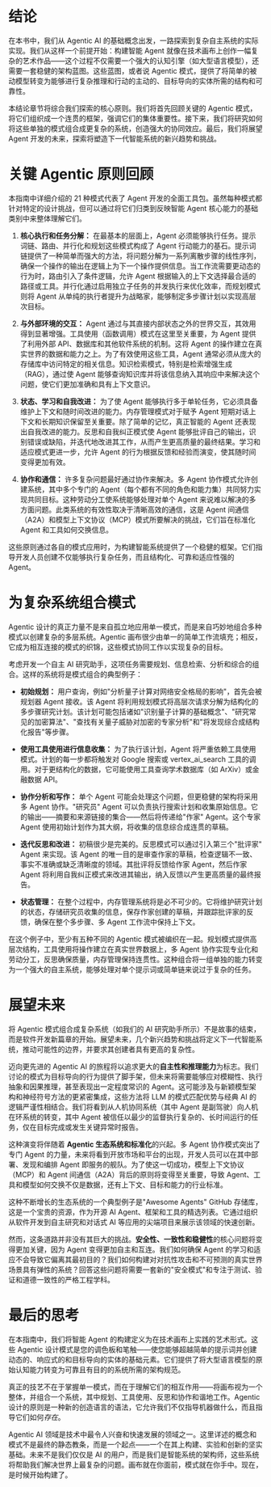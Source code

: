 # 结论

在本书中，我们从 Agentic AI 的基础概念出发，一路探索到复杂自主系统的实际实现。我们从这样一个前提开始：构建智能 Agent 就像在技术画布上创作一幅复杂的艺术作品——这个过程不仅需要一个强大的认知引擎（如大型语言模型），还需要一套稳健的架构蓝图。这些蓝图，或者说 Agentic 模式，提供了将简单的被动模型转变为能够进行复杂推理和行动的主动的、目标导向的实体所需的结构和可靠性。

本结论章节将综合我们探索的核心原则。我们将首先回顾关键的 Agentic 模式，将它们组织成一个连贯的框架，强调它们的集体重要性。接下来，我们将研究如何将这些单独的模式组合成更复杂的系统，创造强大的协同效应。最后，我们将展望 Agent 开发的未来，探索将塑造下一代智能系统的新兴趋势和挑战。

# 关键 Agentic 原则回顾

本指南中详细介绍的 21 种模式代表了 Agent 开发的全面工具包。虽然每种模式都针对特定的设计挑战，但可以通过将它们归类到反映智能 Agent 核心能力的基础类别中来整体理解它们。

1. **核心执行和任务分解：** 在最基本的层面上，Agent 必须能够执行任务。提示词链、路由、并行化和规划这些模式构成了 Agent 行动能力的基石。提示词链提供了一种简单而强大的方法，将问题分解为一系列离散步骤的线性序列，确保一个操作的输出在逻辑上为下一个操作提供信息。当工作流需要更动态的行为时，路由引入了条件逻辑，允许 Agent 根据输入的上下文选择最合适的路径或工具。并行化通过启用独立子任务的并发执行来优化效率，而规划模式则将 Agent 从单纯的执行者提升为战略家，能够制定多步骤计划以实现高层次目标。

2. **与外部环境的交互：** Agent 通过与其直接内部状态之外的世界交互，其效用得到显著增强。工具使用（函数调用）模式在这里至关重要，为 Agent 提供了利用外部 API、数据库和其他软件系统的机制。这将 Agent 的操作建立在真实世界的数据和能力之上。为了有效使用这些工具，Agent 通常必须从庞大的存储库中访问特定的相关信息。知识检索模式，特别是检索增强生成（RAG），通过使 Agent 能够查询知识库并将该信息纳入其响应中来解决这个问题，使它们更加准确和具有上下文意识。

3. **状态、学习和自我改进：** 为了使 Agent 能够执行多于单轮任务，它必须具备维护上下文和随时间改进的能力。内存管理模式对于赋予 Agent 短期对话上下文和长期知识保留至关重要。除了简单的记忆，真正智能的 Agent 还表现出自我改进的能力。反思和自我纠正模式使 Agent 能够批评自己的输出，识别错误或缺陷，并迭代地改进其工作，从而产生更高质量的最终结果。学习和适应模式更进一步，允许 Agent 的行为根据反馈和经验而演变，使其随时间变得更加有效。

4. **协作和通信：** 许多复杂问题最好通过协作来解决。多 Agent 协作模式允许创建系统，其中多个专门的 Agent（每个都有不同的角色和能力集）共同努力实现共同目标。这种劳动分工使系统能够处理对单个 Agent 来说难以解决的多方面问题。此类系统的有效性取决于清晰高效的通信，这是 Agent 间通信（A2A）和模型上下文协议（MCP）模式所要解决的挑战，它们旨在标准化 Agent 和工具如何交换信息。

这些原则通过各自的模式应用时，为构建智能系统提供了一个稳健的框架。它们指导开发人员创建不仅能够执行复杂任务，而且结构化、可靠和适应性强的 Agent。

# 为复杂系统组合模式

Agentic 设计的真正力量不是来自孤立地应用单一模式，而是来自巧妙地组合多种模式以创建复杂的多层系统。Agentic 画布很少由单一的简单工作流填充；相反，它成为相互连接的模式的织锦，这些模式协同工作以实现复杂的目标。

考虑开发一个自主 AI 研究助手，这项任务需要规划、信息检索、分析和综合的组合。这样的系统将是模式组合的典型例子：

* **初始规划：** 用户查询，例如"分析量子计算对网络安全格局的影响"，首先会被规划器 Agent 接收。该 Agent 将利用规划模式将高层次请求分解为结构化的多步骤研究计划。该计划可能包括诸如"识别量子计算的基础概念"、"研究常见的加密算法"、"查找有关量子威胁对加密的专家分析"和"将发现综合成结构化报告"等步骤。

* **使用工具使用进行信息收集：** 为了执行该计划，Agent 将严重依赖工具使用模式。计划的每一步都将触发对 Google 搜索或 vertex_ai_search 工具的调用。对于更结构化的数据，它可能使用工具查询学术数据库（如 ArXiv）或金融数据 API。

* **协作分析和写作：** 单个 Agent 可能会处理这个问题，但更稳健的架构将采用多 Agent 协作。"研究员" Agent 可以负责执行搜索计划和收集原始信息。它的输出——摘要和来源链接的集合——然后将传递给"作家" Agent。这个专家 Agent 使用初始计划作为其大纲，将收集的信息综合成连贯的草稿。

* **迭代反思和改进：** 初稿很少是完美的。反思模式可以通过引入第三个"批评家" Agent 来实现。该 Agent 的唯一目的是审查作家的草稿，检查逻辑不一致、事实不准确或缺乏清晰度的领域。其批评将反馈给作家 Agent，然后作家 Agent 将利用自我纠正模式来改进其输出，纳入反馈以产生更高质量的最终报告。

* **状态管理：** 在整个过程中，内存管理系统将是必不可少的。它将维护研究计划的状态，存储研究员收集的信息，保存作家创建的草稿，并跟踪批评家的反馈，确保在整个多步骤、多 Agent 工作流中保持上下文。

在这个例子中，至少有五种不同的 Agentic 模式被编织在一起。规划模式提供高层次结构，工具使用将操作建立在真实世界数据上，多 Agent 协作实现专业化和劳动分工，反思确保质量，内存管理保持连贯性。这种组合将一组单独的能力转变为一个强大的自主系统，能够处理对单个提示词或简单链来说过于复杂的任务。

# 展望未来

将 Agentic 模式组合成复杂系统（如我们的 AI 研究助手所示）不是故事的结束，而是软件开发新篇章的开始。展望未来，几个新兴趋势和挑战将定义下一代智能系统，推动可能性的边界，并要求其创建者具有更高的复杂性。

迈向更先进的 Agentic AI 的旅程将以追求更大的**自主性和推理能力**为标志。我们讨论的模式为目标导向的行为提供了脚手架，但未来将需要能够应对模糊性、执行抽象和因果推理，甚至表现出一定程度常识的 Agent。这可能涉及与新颖模型架构和神经符号方法的更紧密集成，这些方法将 LLM 的模式匹配优势与经典 AI 的逻辑严谨性相结合。我们将看到从人机协同系统（其中 Agent 是副驾驶）向人机在环系统的转变，其中 Agent 被信任以最少的监督执行复杂的、长时间运行的任务，仅在目标完成或发生关键异常时报告。

这种演变将伴随着 **Agentic 生态系统和标准化**的兴起。多 Agent 协作模式突出了专门 Agent 的力量，未来将看到开放市场和平台的出现，开发人员可以在其中部署、发现和编排 Agent 即服务的舰队。为了使这一切成功，模型上下文协议（MCP）和 Agent 间通信（A2A）背后的原则将变得至关重要，导致 Agent、工具和模型如何交换不仅是数据，还有上下文、目标和能力的行业标准。

这种不断增长的生态系统的一个典型例子是"Awesome Agents" GitHub 存储库，这是一个宝贵的资源，作为开源 AI Agent、框架和工具的精选列表。它通过组织从软件开发到自主研究和对话式 AI 等应用的尖端项目来展示该领域的快速创新。

然而，这条道路并非没有其巨大的挑战。**安全性、一致性和稳健性**的核心问题将变得更加关键，因为 Agent 变得更加自主和互连。我们如何确保 Agent 的学习和适应不会导致它偏离其最初目的？我们如何构建对对抗性攻击和不可预测的真实世界场景具有弹性的系统？回答这些问题将需要一套新的"安全模式"和专注于测试、验证和道德一致性的严格工程学科。

# 最后的思考

在本指南中，我们将智能 Agent 的构建定义为在技术画布上实践的艺术形式。这些 Agentic 设计模式是您的调色板和笔触——使您能够超越简单的提示词并创建动态的、响应式的和目标导向的实体的基础元素。它们提供了将大型语言模型的原始认知能力转变为可靠且有目的的系统所需的架构规范。

真正的技艺不在于掌握单一模式，而在于理解它们的相互作用——将画布视为一个整体，并组合一个系统，其中规划、工具使用、反思和协作和谐地工作。Agentic 设计的原则是一种新的创造语言的语法，它允许我们不仅指导机器做什么，而且指导它们如何*存在*。

Agentic AI 领域是技术中最令人兴奋和快速发展的领域之一。这里详述的概念和模式不是最终的静态教条，而是一个起点——一个在其上构建、实验和创新的坚实基础。未来不是我们仅仅是 AI 的用户，而是我们是智能系统的架构师，这些系统将帮助我们解决世界上最复杂的问题。画布就在你面前，模式就在你手中。现在，是时候开始构建了。